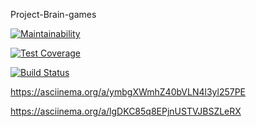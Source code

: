 Project-Brain-games

[![Maintainability](https://api.codeclimate.com/v1/badges/74b9427209d2c8900a55/maintainability)](https://codeclimate.com/github/Maxdmtrev/project-lvl1-s352/maintainability)

[![Test Coverage](https://api.codeclimate.com/v1/badges/74b9427209d2c8900a55/test_coverage)](https://codeclimate.com/github/Maxdmtrev/project-lvl1-s352/test_coverage)

[![Build Status](https://travis-ci.org/Maxdmtrev/project-lvl1-s352.svg?branch=master)](https://travis-ci.org/Maxdmtrev/project-lvl1-s352)

https://asciinema.org/a/ymbgXWmhZ40bVLN4l3yl257PE

https://asciinema.org/a/lgDKC85q8EPjnUSTVJBSZLeRX
